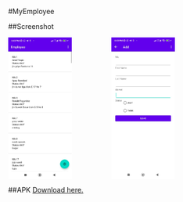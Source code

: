 #MyEmployee

##Screenshot
<div style="display: grid;grid-template-columns: auto auto auto;">
    <img src="./screenshots/sc1.jpeg" alt="sc1" width="130"/>
    <img src="./screenshots/sc2.jpeg" alt="sc2" width="130"/>
</div>

##APK
<a href="./apk/app-debug.apk">Download here.</a>